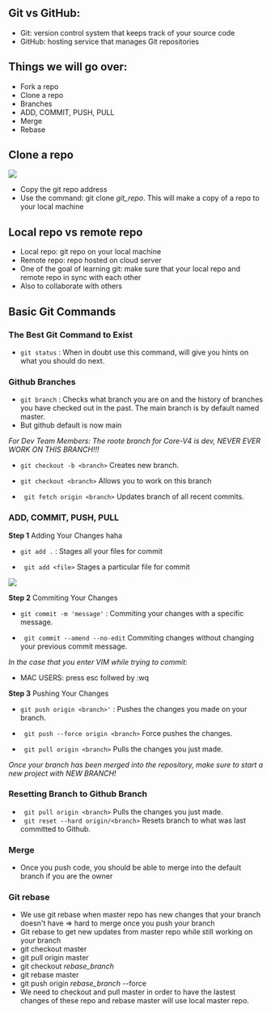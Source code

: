 ## Git vs GitHub:
   - Git: version control system that keeps track of your source code
   - GitHub: hosting service that manages Git repositories
## Things we will go over:
   - Fork a repo
   - Clone a repo
   - Branches
   - ADD, COMMIT, PUSH, PULL
   - Merge
   - Rebase
 
 ## Clone a repo
 
![](/images/cloneRepo.png)
   - Copy the git repo address
   - Use the command: git clone *git_repo*. This will make a copy of a repo to your local machine
 ## Local repo vs remote repo
   -  Local repo: git repo on your local machine
   -  Remote repo: repo hosted on cloud server
   -  One of the goal of learning git: make sure that your local repo and remote repo in sync with each other
   -  Also to collaborate with others
## Basic Git Commands
### **The Best Git Command to Exist**
- ```git status``` : When in doubt use this command, will give you hints on what you should do next.

### **Github Branches**

- ```git branch``` : Checks what branch you are on and the history of branches you have checked out in the past. The main branch is by default named master.
- But github default is now main 

*For Dev Team Members: The roote branch for Core-V4 is dev, NEVER EVER WORK ON THIS BRANCH!!!*

- ``` git checkout -b <branch> ``` Creates new branch.

- ``` git checkout <branch> ``` Allows you to work on this branch

- ``` git fetch origin <branch>``` Updates branch of all recent commits. 


### **ADD, COMMIT, PUSH, PULL**
**Step 1** Adding Your Changes haha

- ```git add .``` : Stages all your files for commit

- ``` git add <file>``` Stages a particular file for commit


![](/images/gitAdd.png)

**Step 2** Commiting Your Changes

- ```git commit -m 'message'``` : Commiting your changes with a specific message.

- ``` git commit --amend --no-edit``` Commiting changes without changing your previous commit message.

*In the case that you enter VIM while trying to commit:*
- MAC USERS: press esc follwed by :wq

**Step 3** Pushing Your Changes

- ```git push origin <branch>'``` : Pushes the changes you made on your branch. 

- ``` git push --force origin <branch>``` Force pushes the changes.
- ``` git pull origin <branch>``` Pulls the changes you just made. 

*Once your branch has been merged into the repository, make sure to start a new project with  NEW BRANCH!*

### **Resetting Branch to Github Branch**

- ``` git pull origin <branch>``` Pulls the changes you just made. 
- ``` git reset --hard origin/<branch>``` Resets branch to what was last committed to Github.  

### Merge
- Once you push code, you should be able to merge into the default branch if you are the owner

### Git rebase
- We use git rebase when master repo has new changes that your branch doesn't have => hard to merge once you push your branch
- Git rebase to get new updates from master repo while still working on your branch
- git checkout master
- git pull origin master
- git checkout *rebase_branch*
- git rebase master
- git push origin *rebase_branch* --force
- We need to checkout and pull master in order to have the lastest changes of these repo and rebase master will use local master repo.
